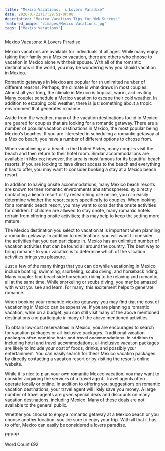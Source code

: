```yaml
---
title: "Mexico Vacations:  A Lovers Paradise"
date: 2020-01-22T17:29:51-08:00
description: "Mexico Vacations Tips for Web Success"
featured_image: "/images/Mexico Vacations.jpg"
tags: ["Mexico Vacations"]
---
```


Mexico Vacations:  A Lovers Paradise

Mexico vacations are available for individuals of all ages. While many enjoy taking their family on a Mexico vacation, there are others who choose to vacation in Mexico alone with their spouse. With all of the romantic destinations in the world, you may be wondering why you should vacation in Mexico.

Romantic getaways in Mexico are popular for an unlimited number of different reasons.  Perhaps, the climate is what draws in most couples.  Almost all year long, the climate in Mexico is tropical, warm, and inviting.  Many couples schedule a Mexico vacation to escape their cold weather. In addition to escaping cold weather, there is just something about a tropic environment that generates romance.

Aside from the weather, many of the vacation destinations found in Mexico are geared for couples that are looking for a romantic getaway.  There are a number of popular vacation destinations in Mexico, the most popular being Mexico’s beaches.  If you are interested in scheduling a romantic getaway at a Mexico beach, you have a number of different options to choose from.

When vacationing at a beach in the United States, many couples visit the beach and then return to their hotel room. Similar accommodations are available in Mexico; however, the area is most famous for its beautiful beach resorts.  If you are looking to have direct access to the beach and everything it has to offer, you may want to consider booking a stay at a Mexico beach resort.

In addition to having onsite accommodations, many Mexico beach resorts are known for their romantic environments and atmospheres.  By directly contacting a beach resort or by researching one online, you can easily determine whether the resort caters specifically to couples.  When looking for a romantic beach resort, you may want to consider the onsite activities for children.  If children are allowed to stay onsite, many romantic hotels refrain from offering onsite activities; this may help to keep the setting more mature.

The Mexico destination you select to vacation at is important when planning a romantic getaway. In addition to destinations, you will want to consider the activities that you can participate in.  Mexico has an unlimited number of vacation activities that can be found all around the country.  The best way to bring romance to your vacation is to determine which of the vacation activities brings you pleasure. 

Just a few of the many things that you can do while vacationing in Mexico include boating, swimming, snorkeling, scuba diving, and horseback riding.  Many couples find beachside horseback riding to be relaxing and romantic, all at the same time. While snorkeling or scuba diving, you may be amazed with what you see and learn. For many, this excitement helps to generate romance.  

When booking your romantic Mexico getaway, you may find that the cost of vacationing in Mexico can be expensive.  If you are planning a romantic vacation, while on a budget, you can still visit many of the above mentioned destinations and participate in many of the above mentioned activities.  

To obtain low-cost reservations in Mexico, you are encouraged to search for vacation packages or all-inclusive packages. Traditional vacation packages often combine hotel and travel accommodations.  In addition to including hotel and travel accommodations, all-inclusive vacation packages are likely to include your cost of foods, drinks, and possibly your entertainment.  You can easily search for these Mexico vacation packages by directly contacting a vacation resort or by visiting the resort’s online website.  

While it is nice to plan your own romantic Mexico vacation, you may want to consider acquiring the services of a travel agent.  Travel agents often operate locally or online.  In addition to offering you suggestions on romantic vacation destinations, your travel agent will likely save you money.  A large number of travel agents are given special deals and discounts on many vacation destinations, including Mexico.  Many of these deals are not available to the general public. 

Whether you choose to enjoy a romantic getaway at a Mexico beach or you choose another location, you are sure to enjoy your trip.  With all that it has to offer, Mexico can easily be considered a lovers paradise.   

PPPPP

Word Count 692

